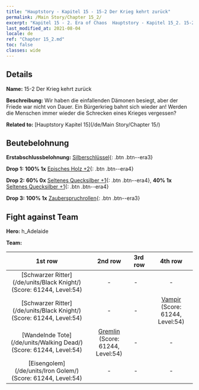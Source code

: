 ```yaml
---
title: "Hauptstory - Kapitel 15 - 15-2 Der Krieg kehrt zurück"
permalink: /Main Story/Chapter 15_2/
excerpt: "Kapitel 15 - 2. Era of Chaos  Hauptstory - Kapitel 15_2. 15-2 Der Krieg kehrt zurück"
last_modified_at: 2021-08-04
locale: de
ref: "Chapter 15_2.md"
toc: false
classes: wide
---
```


## Details

 **Name:** 15-2 Der Krieg kehrt zurück

 **Beschreibung:** Wir haben die einfallenden Dämonen besiegt, aber der Friede war nicht von Dauer. Ein Bürgerkrieg bahnt sich wieder an! Werden die Menschen immer wieder die Schrecken eines Krieges vergessen?

 **Related to:** [Hauptstory Kapitel 15](/de/Main Story/Chapter 15/)

## Beutebelohnung

 **Erstabschlussbelohnung:** [Silberschlüssel](/ItemsDE/con_693/){: .btn .btn--era3}

 **Drop 1:** **100% 1x** [Episches Holz +2](/ItemsDE/mat_48/){: .btn .btn--era4}

 **Drop 2:** **60% 0x** [Seltenes Quecksilber +1](/ItemsDE/mat_42/){: .btn .btn--era4}, **40% 1x** [Seltenes Quecksilber +1](/ItemsDE/mat_42/){: .btn .btn--era4}

 **Drop 3:** **100% 1x** [Zauberspruchrollen](/ItemsDE/con_694/){: .btn .btn--era3}


## Fight against Team
 **Hero:** h_Adelaide

 **Team:**


  | 1st row | 2nd row | 3rd row | 4th row |
  |:----:|:----:|:----|:----:|
  | [Schwarzer Ritter](/de/units/Black Knight/) (Score: 61244, Level:54)  | - | - | - |
  | [Schwarzer Ritter](/de/units/Black Knight/) (Score: 61244, Level:54)  | - | - | [Vampir](/de/units/Vampire/) (Score: 61244, Level:54)  |
  | [Wandelnde Tote](/de/units/Walking Dead/) (Score: 61244, Level:54)  | [Gremlin](/de/units/Gremlin/) (Score: 61244, Level:54)  | - | - |
  | [Eisengolem](/de/units/Iron Golem/) (Score: 61244, Level:54)  | - | - | - |


